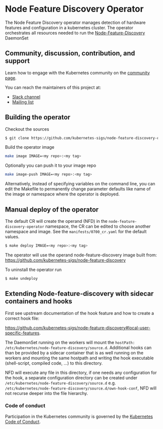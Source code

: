 # Node Feature Discovery Operator

The Node Feature Discovery operator manages detection of hardware features and configuration in a kubernetes cluster.
The operator orchestrates all resources needed to run the [Node-Feature-Discovery](https://github.com/kubernetes-sigs/node-feature-discovery) DaemonSet

## Community, discussion, contribution, and support

Learn how to engage with the Kubernetes community on the [community page](http://kubernetes.io/community/).

You can reach the maintainers of this project at:

- [Slack channel](https://kubernetes.slack.com/messages/node-feature-discovery)
- [Mailing list](https://groups.google.com/forum/#!forum/kubernetes-sig-node)

 
## Building the operator

Checkout the sources

```bash
$ git clone https://github.com/kubernetes-sigs/node-feature-discovery-operator
```

Build the operator image

```bash
make image IMAGE=<my repo>:<my tag>
```

Optionally you can push it to your image repo 

```bash
make image-push IMAGE=<my repo>:<my tag>
```

Alternatively, instead of specifying variables on the command line, you can edit the Makefile to permanently change parameter defaults like name of the image or namespace where the operator is deployed.

## Manual deploy of the operator

The default CR will create the operand (NFD) in the `node-feature-discovery-operator` namespace,
the CR can be edited to choose another namespace and image. See the `manifests/0700_cr.yaml` for the default values.

```bash
$ make deploy IMAGE=<my repo>:<my tag>
```

The operator will use the operand node-feature-discovery image built from: https://github.com/kubernetes-sigs/node-feature-discovery

To uninstall the operator run 

```bash
$ make undeploy
```

## Extending Node-feature-discovery with sidecar containers and hooks

First see upstream documentation of the hook feature and how to create a correct hook file: 

https://github.com/kubernetes-sigs/node-feature-discovery#local-user-specific-features.

The DaemonSet running on the workers will mount the `hostPath: /etc/kubernetes/node-feature-discovery/source.d`.
Additional hooks can than be provided by a sidecar container that is as well running on the workers and mounting the same hostpath and writing the hook executable (shell-script, compiled code, ...) to this directory. 

NFD will execute any file in this directory, if one needs any configuration for the hook, 
a separate configuration directory can be created under `/etc/kubernetes/node-feature-discovery/source.d` 
e.g. `/etc/kubernetes/node-feature-discovery/source.d/own-hook-conf`, NFD will not recurse deeper into the file hierarchy. 

### Code of conduct

Participation in the Kubernetes community is governed by the [Kubernetes Code of Conduct](code-of-conduct.md).
